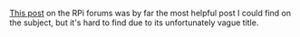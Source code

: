 [This
post](https://www.raspberrypi.org/forums/viewtopic.php?f=29&t=87138)
on the RPi forums was by far the most helpful post I could find on the
subject, but it's hard to find due to its unfortunately vague title.

